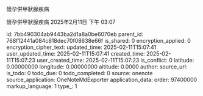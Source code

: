 懷孕併甲狀腺疾病

懷孕併甲狀腺疾病
2025年2月11日
下午 03:07


id: 7bb490304ab9443ba2d1a8a0be6070eb
parent_id: 768f12441a084c818dec70f08638e66f
is_shared: 0
encryption_applied: 0
encryption_cipher_text: 
updated_time: 2025-02-11T15:07:41
user_updated_time: 2025-02-11T15:07:41
created_time: 2025-02-11T15:07:23
user_created_time: 2025-02-11T15:07:23
is_conflict: 0
latitude: 0.00000000
longitude: 0.00000000
altitude: 0.0000
author: 
source_url: 
is_todo: 0
todo_due: 0
todo_completed: 0
source: onenote
source_application: OneNoteMdExporter
application_data: 
order: 97400000
markup_language: 1
type_: 1